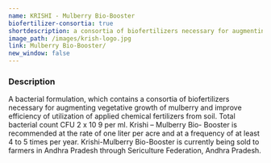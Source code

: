 ```yaml
---
name: KRISHI - Mulberry Bio-Booster
biofertilizer-consortia: true
shortdescription: a consortia of biofertilizers necessary for augmenting vegetative growth of mulberry
image_path: /images/krish-logo.jpg
link: Mulberry Bio-Booster/
new_window: false
---
```

### Description
A bacterial formulation, which contains a consortia of biofertilizers necessary for
augmenting vegetative growth of mulberry and improve efficiency of utilization of applied
chemical fertilizers from soil. Total bacterial count CFU 2 x 10 9 per ml. Krishi – Mulberry Bio-
Booster is recommended at the rate of one liter per acre and at a frequency of at least 4 to 5 times
per year. Krishi-Mulberry Bio-Booster is currently being sold to farmers in Andhra Pradesh
through Sericulture Federation, Andhra Pradesh.
